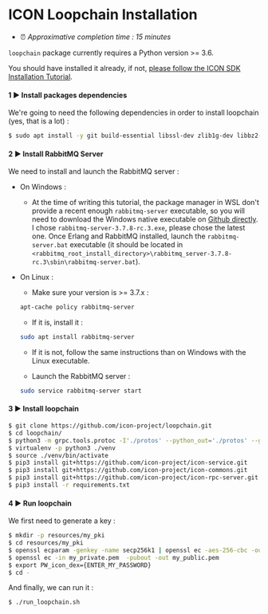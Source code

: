 # ICON Loopchain Installation

- ⏰ *Approximative completion time : 15 minutes*

`loopchain` package currently requires a Python version >= 3.6.

You should have installed it already, if not, [please follow the ICON SDK Installation Tutorial](packages/iconsdk.md).

#### 1 ▶ Install packages dependencies

We're going to need the following dependencies in order to install loopchain (yes, that is a lot) :

```bash
$ sudo apt install -y git build-essential libssl-dev zlib1g-dev libbz2-dev libreadline-dev libsqlite3-dev wget curl llvm libncurses5-dev libncursesw5-dev xz-utils tk-dev autoconf libtool libsecp256k1-dev autoconf automake libtool pkg-config libleveldb1v5 libleveldb-dev openssl lsof
```

#### 2 ▶ Install RabbitMQ Server

We need to install and launch the RabbitMQ server :

 - On Windows :
    - At the time of writing this tutorial, the package manager in WSL don't provide a recent enough `rabbitmq-server` executable, so you will need to download the Windows native executable on [Github directly](https://github.com/rabbitmq/rabbitmq-server/releases). I chose `rabbitmq-server-3.7.8-rc.3.exe`, please chose the latest one. Once Erlang and RabbitMQ installed, launch the `rabbitmq-server.bat` executable (it should be located in `<rabbitmq_root_install_directory>\rabbitmq_server-3.7.8-rc.3\sbin\rabbitmq-server.bat`).

 - On Linux : 
    - Make sure your version is >= 3.7.x :
    ```bash
    apt-cache policy rabbitmq-server
    ```

    - If it is, install it : 
    ```bash
    sudo apt install rabbitmq-server
    ```

    - If it is not, follow the same instructions than on Windows with the Linux executable.

    - Launch the RabbitMQ server :
    ```bash
    sudo service rabbitmq-server start
    ```

#### 3 ▶ Install loopchain

```bash
$ git clone https://github.com/icon-project/loopchain.git
$ cd loopchain/
$ python3 -m grpc.tools.protoc -I'./protos' --python_out='./protos' --grpc_python_out='./protos' './protos/loopchain.proto'
$ virtualenv -p python3 ./venv
$ source ./venv/bin/activate
$ pip3 install git+https://github.com/icon-project/icon-service.git
$ pip3 install git+https://github.com/icon-project/icon-commons.git
$ pip3 install git+https://github.com/icon-project/icon-rpc-server.git
$ pip3 install -r requirements.txt
```

#### 4 ▶ Run loopchain

We first need to generate a key :

```bash
$ mkdir -p resources/my_pki
$ cd resources/my_pki
$ openssl ecparam -genkey -name secp256k1 | openssl ec -aes-256-cbc -out my_private.pem
$ openssl ec -in my_private.pem  -pubout -out my_public.pem
$ export PW_icon_dex={ENTER_MY_PASSWORD}
$ cd -
```

And finally, we can run it :

```bash
$ ./run_loopchain.sh
```
